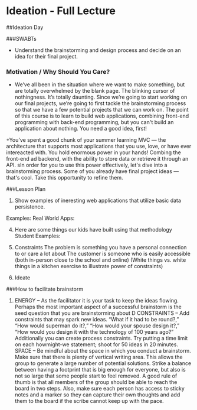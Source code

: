 # Ideation - Full Lecture


##Ideation Day

###SWABTs
+ Understand the brainstorming and design process and decide on an idea for their final project.

### Motivation / Why Should You Care?
+ We’ve all been in the situation where we want to make something, but are totally overwhelmed by the blank page. The blinking cursor of nothingness. It’s totally daunting. Since we’re going to start working on our final projects, we’re going to first tackle the brainstorming process so that we have a few potential projects that we can work on. The point of this course is to learn to build web applications, combining front-end programming with back-end programming, but you can't build an application about nothing. You need a good idea, first!

+You've spent a good chunk of your summer learning MVC — the architecture that supports most applications that you use, love, or have ever intereacted with.  You hold enormous power in your hands!  Combing the front-end ad backend, with the ability to store data or retrieve it through an API.  sIn order for you to use this power effectively, let's dive into a brainstorming process.  Some of you already have final project ideas — that's cool.  Take this opportunity to refine them.

###Lesson Plan

1. Show examples of ineresting web applications that utilize basic data persistence.

Examples:
Real World Apps:

4. Here are some things our kids have built using that methodology
Student Examples:

5. Constraints
The problem is something you have a personal connection to or care a lot about
The customer is someone who is easily accessible (both in-person close to the school and online)
(White things vs. white things in a kitchen exercise to illustrate power of constraints)

6. Ideate



###How to facilitate brainstorm
1. ENERGY – As the facilitator it is your task to keep the ideas flowing. Perhaps the most important aspect of a successful brainstorm is the seed question that you are brainstorming about  D
CONSTRAINTS – Add constraints that may spark new ideas. “What if it had to be round?,” “How would superman do it?,” “How would your spouse design it?,” “How would you design it with the technology of 100 years ago?” Additionally you can create process constraints. Try putting a time limit on each howmight-we statement; shoot for 50 ideas in 20 minutes. 
SPACE – Be mindful about the space in which you conduct a brainstorm. Make sure that there is plenty of vertical writing area. This allows the group to generate a large number of potential solutions. Strike a balance between having a footprint that is big enough for everyone, but also is not so large that some people start to feel removed. A good rule of thumb is that all members of the group should be able to reach the board in two steps. Also, make sure each person has access to sticky notes and a marker so they can capture their own thoughts and add them to the board if the scribe cannot keep up with the pace. 








